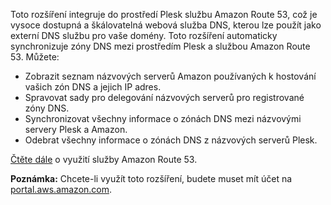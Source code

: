 Toto rozšíření integruje do prostředí Plesk službu Amazon Route 53, což je vysoce dostupná a škálovatelná webová služba DNS, kterou lze použít jako externí DNS službu pro vaše domény. Toto rozšíření automaticky synchronizuje zóny DNS mezi prostředím Plesk a službou Amazon Route 53. Můžete: 

- Zobrazit seznam názvových serverů Amazon používaných k hostování vašich zón DNS a jejich IP adres. 
- Spravovat sady pro delegování názvových serverů pro registrované zóny DNS. 
- Synchronizovat všechny informace o zónách DNS mezi názvovými servery Plesk a Amazon. 
- Odebrat všechny informace o zónách DNS z názvových serverů Plesk. 

[Čtěte dále](https://www.plesk.com/blog/business-industry/white-label-dns-with-amazon-route53) o využití služby Amazon Route 53. 

**Poznámka:** Chcete-li využít toto rozšíření, budete muset mít účet na [portal.aws.amazon.com](https://portal.aws.amazon.com/).